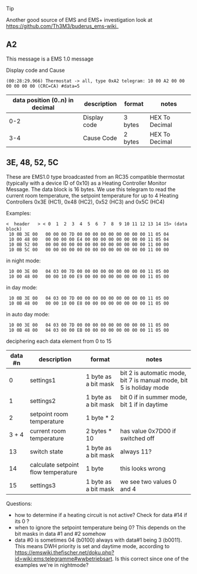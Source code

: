 > [!TIP]
> Another good source of EMS and EMS+ investigation look at https://github.com/Th3M3/buderus_ems-wiki_

## A2

This message is a EMS 1.0 message 

Display code and Cause

```
(00:28:29.966) Thermostat -> all, type 0xA2 telegram: 10 00 A2 00 00 00 00 00 00 (CRC=CA) #data=5
```


| data position (0..n) in decimal | description | format | notes | 
| - | - | - | - |
| 0-2 | Display code | 3 bytes | HEX To Decimal |
| 3-4 | Cause Code | 2 bytes | HEX To Decimal |

## 3E, 48, 52, 5C

These are EMS1.0 type broadcasted from an RC35 compatible thermostat (typically with a device ID of 0x10) as a Heating Controller Monitor Message. The data block is 16 bytes. We use this telegram to read the current room temperature, the setpoint temperature for up to 4 Heating Controllers 0x3E (HC1), 0x48 (HC2), 0x52 (HC3) and 0x5C (HC4)

Examples:
```
<  header   > < 0  1  2  3  4  5  6  7  8  9 10 11 12 13 14 15> (data block)
 10 0B 3E 00   00 00 00 7D 00 00 00 00 00 00 00 00 00 11 05 04
 10 00 48 00   00 00 00 00 E4 00 00 00 00 00 00 00 00 11 05 04
 10 0B 52 00   00 00 00 00 00 00 00 00 00 00 00 00 00 11 00 00
 10 0B 5C 00   00 00 00 00 00 00 00 00 00 00 00 00 00 11 00 00
```
in night mode:
```
 10 00 3E 00   04 03 00 7D 00 00 00 00 00 00 00 00 00 11 05 00
 10 00 48 00   00 00 10 00 E9 00 00 00 00 00 00 00 00 11 05 00
```
in day mode:
```
 10 0B 3E 00   04 03 00 7D 00 00 00 00 00 00 00 00 00 11 05 00
 10 0B 48 00   00 00 10 00 E8 00 00 00 00 00 00 00 00 11 05 00
```
in auto day mode:
```
 10 00 3E 00   04 03 00 7D 00 00 00 00 00 00 00 00 00 11 05 00
 10 0B 48 00   04 03 00 00 EB 00 00 00 00 00 00 00 00 11 05 00
```

deciphering each data element from 0 to 15

| data #n | description | format | notes | 
| - | - | - | - |
| 0 | settings1 | 1 byte as a bit mask | bit 2 is automatic mode, bit 7 is manual mode, bit 5 is holiday mode | doesn't seem to make sense? |
| 1 | settings2 | 1 byte as a bit mask | bit 0 if in summer mode, bit 1 if in daytime | needs verifying |
| 2 | setpoint room temperature | 1 byte * 2 | |
| 3 + 4 | current room temperature | 2 bytes * 10 | has value 0x7D00 if switched off |
| 13 | switch state | 1 byte as a bit mask | always 11? |
| 14 | calculate setpoint flow temperature | 1 byte | this looks wrong |
| 15 | settings3 | 1 byte as a bit mask | we see two values 0 and 4 |
 
Questions: 

* how to determine if a heating circuit is not active? Check for data #14 if its 0 ?
* when to ignore the setpoint temperature being 0? This depends on the bit masks in data #1 and #2 somehow
* data #0 is sometimes 04 (b0100) always with data#1 being 3 (b0011). This means DWH priority is set and daytime mode, according to https://emswiki.thefischer.net/doku.php?id=wiki:ems:telegramme#wwbetriebsart. Is this correct since one of the examples we're in nightmode?


